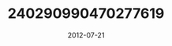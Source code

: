 ---
title: "240290990470277619"
cover: "2012-07-21 20.02.19 240290990470277619_46248401"
photo: "2012-07-21 20.02.19 240290990470277619_46248401"
date: "2012-07-21"
type: "photo"
---